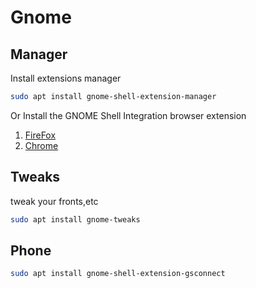 # Gnome

## Manager

Install extensions manager

```bash
sudo apt install gnome-shell-extension-manager
```

Or Install the GNOME Shell Integration browser extension
1. [FireFox](https://addons.mozilla.org/en-US/firefox/addon/gnome-shell-integration)
2. [Chrome](https://chrome.google.com/webstore/detail/gnome-shell-integration/gphhapmejobijbbhgpjhcjognlahblep)

## Tweaks

tweak your fronts,etc

```bash
sudo apt install gnome-tweaks
```

## Phone

```bash
sudo apt install gnome-shell-extension-gsconnect
```
